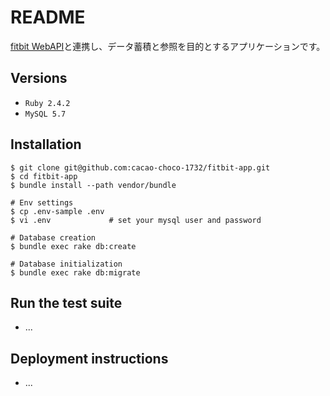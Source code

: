 # README

[fitbit WebAPI](https://dev.fitbit.com/build/reference/web-api/)と連携し、データ蓄積と参照を目的とするアプリケーションです。

## Versions

- `Ruby 2.4.2`
- `MySQL 5.7`

## Installation

    $ git clone git@github.com:cacao-choco-1732/fitbit-app.git
    $ cd fitbit-app
    $ bundle install --path vendor/bundle

    # Env settings
    $ cp .env-sample .env
    $ vi .env             # set your mysql user and password

    # Database creation
    $ bundle exec rake db:create

    # Database initialization
    $ bundle exec rake db:migrate

## Run the test suite

* ...

## Deployment instructions

* ...
